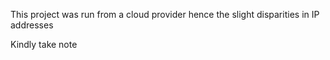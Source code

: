 This project was run from a cloud provider hence the slight disparities in IP addresses

Kindly take note
